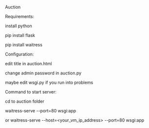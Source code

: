 Auction

Requirements:

install python

pip install flask

pip install waitress



Configuration: 

edit title in auction.html

change admin password in auction.py

maybe edit wsgi.py if you run into problems



Command to start server:

cd to auction folder 

waitress-serve --port=80 wsgi:app

or
waitress-serve --host=<your_vm_ip_address> --port=80 wsgi:app
